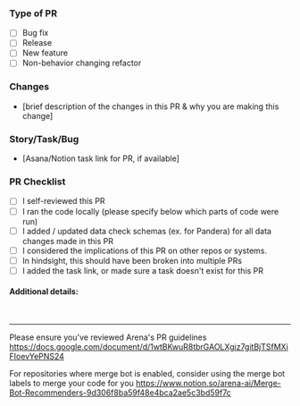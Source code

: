 ### Type of PR
- [ ] Bug fix
- [ ] Release
- [ ] New feature
- [ ] Non-behavior changing refactor

### Changes
- [brief description of the changes in this PR & why you are making this change]

### Story/Task/Bug
- [Asana/Notion task link for PR, if available]

### PR Checklist
- [ ] I self-reviewed this PR
- [ ] I ran the code locally (please specify below which parts of code were run)
- [ ] I added / updated data check schemas (ex. for Pandera) for all data changes made in this PR
- [ ] I considered the implications of this PR on other repos or systems.
- [ ] In hindsight, this should have been broken into multiple PRs
- [ ] I added the task link, or made sure a task doesn't exist for this PR

#### Additional details:
` `
` `

-----
Please ensure you've reviewed Arena's PR guidelines https://docs.google.com/document/d/1wtBKwuR8tbrGAOLXgiz7gitBjTSfMXiFIoevYePNS24

For repositories where merge bot is enabled, consider using the merge bot labels to merge your code for you
https://www.notion.so/arena-ai/Merge-Bot-Recommenders-9d306f8ba59f48e4bca2ae5c3bd59f7c

